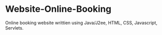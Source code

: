 # Website-Online-Booking
Online booking website writtien using Java/J2ee, HTML, CSS, Javascript, Servlets.
